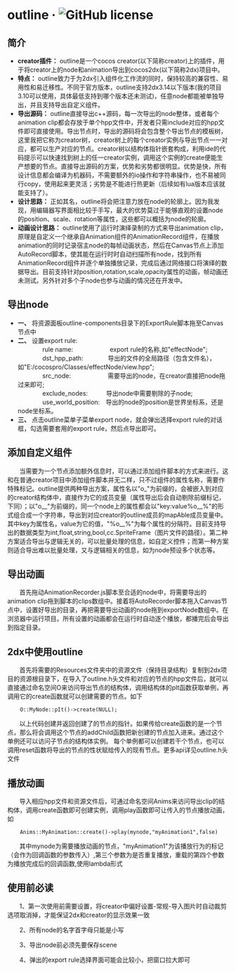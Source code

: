 outline &middot; ![GitHub license](https://img.shields.io/badge/license-MIT-blue.svg)
=======
简介
-------
* **creator插件：** outline是一个cocos creator(以下简称creator)上的插件，用于将creator上的node和animation导出到cocos2dx(以下简称2dx)项目中。
* **特点：** outline致力于为2dx引入组件化工作流的同时，保持较高的兼容性、易用性和易迁移性。不同于官方版本，outline支持2dx3.14以下版本(我的项目3.10可以使用，具体最低支持到哪个版本还未测试)，任意node都能被单独导出，并且支持导出自定义组件。
* **导出源码：** outline直接导出c++源码，每一次导出的node整体，或者每个animation clip都会存放于单个hpp文件中，开发者只需include对应的hpp文件即可直接使用。导出节点时，导出的源码将会包含整个导出节点的模板树，这里我把它称为creator树，creator树上的每个creator实例与导出节点一一对应，都可以生产对应的节点。creator树以结构体指针嵌套构成，利用ide的代码提示可以快速找到树上的任一creator实例，调用这个实例的create便能生产想要的节点。直接导出源码的方案，优势和劣势都很明显。优势是快，所有设计信息都会编译为机器码，不需要额外的io操作和字符串操作，也不易被同行copy，使用起来更灵活；劣势是不能进行热更新（后续如有lua版本应该就能支持了）。
* **设计思路：** 正如其名，outline将会把注意力放在node的轮廓上。因为我发现，用编辑器写界面相比较于手写，最大的优势莫过于能够直观的设置node的position、scale、rotation等属性，这些都可以概括为node的轮廓。
* **动画设计思路：** outline使用了运行时演绎录制的方式来导出animation clip，原理是自定义一个继承自Animation组件的AnimationRecord组件，在播放animation的同时记录宿主node的每帧动画状态，然后在Canvas节点上添加AutoRecord脚本，使其能在运行时时自动扫描所有node，找到所有AnimationRecord组件并逐个单独播放记录，完成后通过网络接口将演绎的数据导出。目前支持针对position,rotation,scale,opacity属性的动画，帧动画还未测试。另外针对多个子node也参与动画的情况还在开发中。

导出node
--------
* **一、** 将资源面板outline-components目录下的ExportRule脚本拖至Canvas节点中 
* **二、** 设置export rule: <br>
　　　　rule name:　　　　　　export rule的名称,如"effectNode"; <br>
　　　　dst_hpp_path:　　　　导出的文件的全局路径（包含文件名），如"E:/cocospro/Classes/effectNode/view.hpp"; <br>
　　　　src_node:　　　　　　需要导出的node，在creator直接把node拖过来即可; <br>
　　　　exclude_nodes:　　　导出node中需要剔除的子node; <br>
　　　　use_world_position:　导出的node的position是世界坐标系，还是node坐标系。 <br>
* **三、** 点击outline菜单子菜单export node，就会弹出选择export rule的对话框，勾选需要套用的export rule，然后点导出即可。

添加自定义组件
-------------
        当需要为一个节点添加额外信息时，可以通过添加组件脚本的方式来进行。这和在普通creator项目中添加组件脚本并无二样，只不过组件的属性名称，需要作特殊标记。outline提供两种导出方案，属性名以"o_"为前缀的，会被嵌入到对应的creator结构体中，直接作为它的成员变量（属性导出后会自动剔除前缀标记，下同）；以"o__"为前缀的，同一个node上的属性都会以"key:value%o__%"的形式组合成一个字符串，导出到对应creator的outline成员的mapAble成员变量中。其中key为属性名，value为它的值，"%o__%"为每个属性的分隔符。目前支持导出的数据类型为int,float,string,bool,cc.SpriteFrame（图片文件的路径）。第二种方案适合导出与逻辑无关的，可以批量处理的信息，如自定义控件；而第一种方案则适合导出难以批量处理，又与逻辑相关的信息，如为node预设多个状态等。

导出动画
--------
        首先拖动AnimationRecorder.js脚本至合适的node中，将需要导出的animation clip拖到脚本的clips数组中。接着将AutoRecorder脚本拖入Canvas节点中，设置好导出的目录，再把需要导出动画的node拖到exportNode数组中。在浏览器中运行项目。所有设置的动画都会在运行时自动逐个播放，都播完后会导出到指定目录。 
            
2dx中使用outline
----------------
        首先将需要的Resources文件夹中的资源文件（保持目录结构）复制到2dx项目的资源根目录下，在导入了outline.h头文件和对应的节点的hpp文件后，就可以直接通过命名空间O来访问导出节点的结构体，调用结构体的pIt函数获取单例，再调用它的create函数就可以创建需要的节点。如下 
        
        O::MyNode::pIt()->create(NULL);  
        
        以上代码创建并返回创建了的节点的指针。如果传给create函数的是一个节点，那么将会调用这个节点的addChild函数把新创建的节点加入进来。通过这个单例还可以访问子节点的结构体实例。 每个单例都可以创建若干个节点，也可以调用reset函数将导出的节点的性状赋给传入的现有节点。更多api详见outline.h头文件  
        
播放动画
--------
        导入相应hpp文件和资源文件后，可通过命名空间Anims来访问导出clip的结构体，调用create函数即可创建实例，调用play函数即可让传入的节点播放动画，如  
        
        Anims::MyAnimation::create()->play(mynode,"myAnimation1",false)  
        
        其中mynode为需要播放动画的节点，"myAnimation1"为该播放行为的标记（会作为回调函数的参数传入）,第三个参数为是否重复播放，重载的第四个参数为播放完成后的回调函数,使用lambda形式 
        
使用前必读
---------
        1、第一次使用前需要设置，将creator中偏好设置-常规-导入图片时自动裁剪选项取消掉，才能保证2dx和creator的显示效果一致 
        
        2、所有node的名字首字母只能是小写 
        
        3、导出node前必须先要保存scene 
        
        4、弹出的export rule选择界面可能会比较小，把窗口拉大即可

